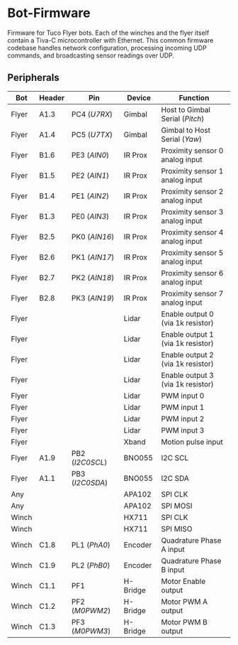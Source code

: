 # Bot-Firmware

Firmware for Tuco Flyer bots. Each of the winches and the flyer itself contain a Tiva-C microcontroller with Ethernet. This common firmware codebase handles network configuration, processing incoming UDP commands, and broadcasting sensor readings over UDP.

## Peripherals

Bot     | Header    | Pin               | Device   | Function
------- | --------- | ----------------- | -------- | ---------------------------------
Flyer   | A1.3      | PC4 (*U7RX*)      | Gimbal   | Host to Gimbal Serial (*Pitch*)
Flyer   | A1.4      | PC5 (*U7TX*)      | Gimbal   | Gimbal to Host Serial (*Yaw*)
Flyer   | B1.6      | PE3 (*AIN0*)      | IR Prox  | Proximity sensor 0 analog input
Flyer   | B1.5      | PE2 (*AIN1*)      | IR Prox  | Proximity sensor 1 analog input
Flyer   | B1.4      | PE1 (*AIN2*)      | IR Prox  | Proximity sensor 2 analog input
Flyer   | B1.3      | PE0 (*AIN3*)      | IR Prox  | Proximity sensor 3 analog input
Flyer   | B2.5      | PK0 (*AIN16*)     | IR Prox  | Proximity sensor 4 analog input
Flyer   | B2.6      | PK1 (*AIN17*)     | IR Prox  | Proximity sensor 5 analog input
Flyer   | B2.7      | PK2 (*AIN18*)     | IR Prox  | Proximity sensor 6 analog input
Flyer   | B2.8      | PK3 (*AIN19*)     | IR Prox  | Proximity sensor 7 analog input
Flyer   |           |                   | Lidar    | Enable output 0 (via 1k resistor)
Flyer   |           |                   | Lidar    | Enable output 1 (via 1k resistor)
Flyer   |           |                   | Lidar    | Enable output 2 (via 1k resistor)
Flyer   |           |                   | Lidar    | Enable output 3 (via 1k resistor)
Flyer   |           |                   | Lidar    | PWM input 0
Flyer   |           |                   | Lidar    | PWM input 1
Flyer   |           |                   | Lidar    | PWM input 2
Flyer   |           |                   | Lidar    | PWM input 3
Flyer   |           |                   | Xband    | Motion pulse input
Flyer   | A1.9      | PB2 (*I2C0SCL*)   | BNO055   | I2C SCL
Flyer   | A1.1      | PB3 (*I2C0SDA*)   | BNO055   | I2C SDA
Any     |           |                   | APA102   | SPI CLK
Any     |           |                   | APA102   | SPI MOSI
Winch   |           |                   | HX711    | SPI CLK
Winch   |           |                   | HX711    | SPI MISO
Winch   | C1.8      | PL1 (*PhA0*)      | Encoder  | Quadrature Phase A input
Winch   | C1.9      | PL2 (*PhB0*)      | Encoder  | Quadrature Phase B input
Winch   | C1.1      | PF1               | H-Bridge | Motor Enable output
Winch   | C1.2      | PF2 (*M0PWM2*)    | H-Bridge | Motor PWM A output
Winch   | C1.3      | PF3 (*M0PWM3*)    | H-Bridge | Motor PWM B output

